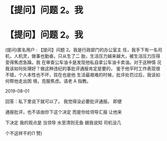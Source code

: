 # 【提问】问题 2。我

# 【提问】问题 2。我

(提问)匿名用户 : 【提问】问题 2。我是行政部门的办公室主 任，我手下有一名司机，人机灵，做事也勤奋。只从生了二 胎，生活压力越来越大，被生活压力压得变得焦虑急躁。我 在审查公车油卡是发现他私自拿公车油卡卖油。对于这种情 况我该如何处理好？做这种违纪的事批评通报肯定是要的， 鉴于他平时工作表现很不错，个人本性也不坏，现在也是他 生活最艰难的时候，批评处罚过后，我该如何帮他走出困 境，克服焦虑。请老 A 指教。

2019-08-01

回答：私下里说下就可以了。 我觉得没必要批评通报。 即便

通报批评，也不该由你下这个决定 而是你给领导汇报 让他来

下决定 我的观点是 当领导 水至清则无鱼 据我说知 司机没几

个不这样干的(1 赞)